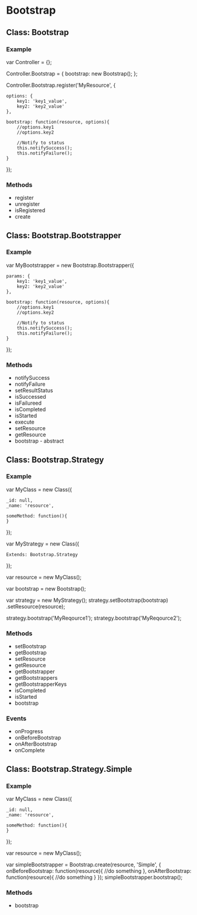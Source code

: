 
Bootstrap
==============================================================



Class: Bootstrap
--------------------------------------------------------------

### Example

var Controller = {};

Controller.Bootstrap = {
	bootstrap: new Bootstrap();
};

Controller.Bootstrap.register('MyResource', {

	options: {
		key1: 'key1_value',
		key2: 'key2_value'
	},

	bootstrap: function(resource, options){
		//options.key1
		//options.key2

		//Notify to status
		this.notifySuccess();
		this.notifyFailure();
	}

});

### Methods

* register
* unregister
* isRegistered
* create



Class: Bootstrap.Bootstrapper
--------------------------------------------------------------

### Example

var MyBootstrapper = new Bootstrap.Bootstrapper({

	params: {
		key1: 'key1_value',
		key2: 'key2_value'
	},

	bootstrap: function(resource, options){
		//options.key1
		//options.key2

		//Notify to status
		this.notifySuccess();
		this.notifyFailure();
	}

});




### Methods

* notifySuccess
* notifyFailure
* setResultStatus
* isSuccessed
* isFailureed
* isCompleted
* isStarted
* execute
* setResource
* getResource
* bootstrap - abstract


Class: Bootstrap.Strategy
--------------------------------------------------------------


### Example

var MyClass = new Class({

	_id: null,
	_name: 'resource',

	someMethod: function(){
	}

});

var MyStrategy = new Class({

	Extends: Bootstrap.Strategy

});

var resource = new MyClass();

var bootstrap = new Bootstrap();

var strategy = new MyStrategy();
strategy.setBootstrap(bootstrap)
	.setResource(resource);

strategy.bootstrap('MyReqource1');
strategy.bootstrap('MyReqource2');


### Methods

* setBootstrap
* getBootstrap
* setResource
* getResource
* getBootstrapper
* getBootstrappers
* getBootstrapperKeys
* isCompleted
* isStarted
* bootstrap

### Events

* onProgress
* onBeforeBootstrap
* onAfterBootstrap
* onComplete


Class: Bootstrap.Strategy.Simple
--------------------------------------------------------------


### Example

var MyClass = new Class({

	_id: null,
	_name: 'resource',

	someMethod: function(){
	}

});

var resource = new MyClass();

var simpleBootstrapper = Bootstrap.create(resource, 'Simple', {
	onBeforeBootstrap: function(resource){
		//do something
	},
	onAfterBootstrap: function(resource){
		//do something
	}
});
simpleBootstrapper.bootstrap();

### Methods

* bootstrap